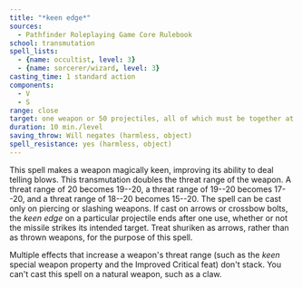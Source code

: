 ```yaml
---
title: "*keen edge*"
sources:
  - Pathfinder Roleplaying Game Core Rulebook
school: transmutation
spell_lists:
  - {name: occultist, level: 3}
  - {name: sorcerer/wizard, level: 3}
casting_time: 1 standard action
components:
  - V
  - S
range: close
target: one weapon or 50 projectiles, all of which must be together at the time of casting
duration: 10 min./level
saving_throw: Will negates (harmless, object)
spell_resistance: yes (harmless, object)
---
```


This spell makes a weapon magically keen, improving its ability to deal telling blows. This transmutation doubles the threat range of the weapon. A threat range of 20 becomes 19--20, a threat range of 19--20 becomes 17--20, and a threat range of 18--20 becomes 15--20. The spell can be cast only on piercing or slashing weapons. If cast on arrows or crossbow bolts, the *keen edge* on a particular projectile ends after one use, whether or not the missile strikes its intended target. Treat shuriken as arrows, rather than as thrown weapons, for the purpose of this spell.

Multiple effects that increase a weapon's threat range (such as the *keen* special weapon property and the Improved Critical feat) don't stack. You can't cast this spell on a natural weapon, such as a claw.

